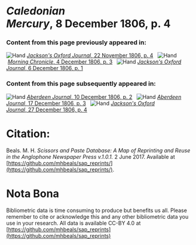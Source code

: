 # *Caledonian Mercury*, 8 December 1806, p. 4  
  
### Content from this page previously appeared in:  
![Hand](http://scissorsandpaste.net/wp-content/uploads/2017/06/smallhandpointer.png) [*Jackson's Oxford Journal*, 22 November 1806, p. 4](https://mhbeals.github.io/sap_html/Jackson's-Oxford-Journal/Jackson's-Oxford-Journal-22-November-1806-p-4)  
![Hand](http://scissorsandpaste.net/wp-content/uploads/2017/06/smallhandpointer.png) [*Morning Chronicle*, 4 December 1806, p. 3](https://mhbeals.github.io/sap_html/Morning-Chronicle/Morning-Chronicle-4-December-1806-p-3)  
![Hand](http://scissorsandpaste.net/wp-content/uploads/2017/06/smallhandpointer.png) [*Jackson's Oxford Journal*, 6 December 1806, p. 1](https://mhbeals.github.io/sap_html/Jackson's-Oxford-Journal/Jackson's-Oxford-Journal-6-December-1806-p-1)  
  
### Content from this page subsequently appeared in:  
![Hand](http://scissorsandpaste.net/wp-content/uploads/2017/06/smallhandpointer.png) [*Aberdeen Journal*, 10 December 1806, p. 2](https://mhbeals.github.io/sap_html/Aberdeen-Journal/Aberdeen-Journal-10-December-1806-p-2)  
![Hand](http://scissorsandpaste.net/wp-content/uploads/2017/06/smallhandpointer.png) [*Aberdeen Journal*, 17 December 1806, p. 3](https://mhbeals.github.io/sap_html/Aberdeen-Journal/Aberdeen-Journal-17-December-1806-p-3)  
![Hand](http://scissorsandpaste.net/wp-content/uploads/2017/06/smallhandpointer.png) [*Jackson's Oxford Journal*, 27 December 1806, p. 4](https://mhbeals.github.io/sap_html/Jackson's-Oxford-Journal/Jackson's-Oxford-Journal-27-December-1806-p-4)  


# Citation: 

Beals. M. H. *Scissors and Paste Database: A Map of Reprinting and Reuse in the Anglophone Newspaper Press v.1.0.1.* 2 June 2017. Available at [https://github.com/mhbeals/sap_reprints/](https://github.com/mhbeals/sap_reprints/). 

# Nota Bona

Bibliometric data is time consuming to produce but benefits us all. Please remember to cite or acknowledge this and any other bibliometric data you use in your research. All data is available CC-BY 4.0 at [https://github.com/mhbeals/sap_reprints](https://github.com/mhbeals/sap_reprints)